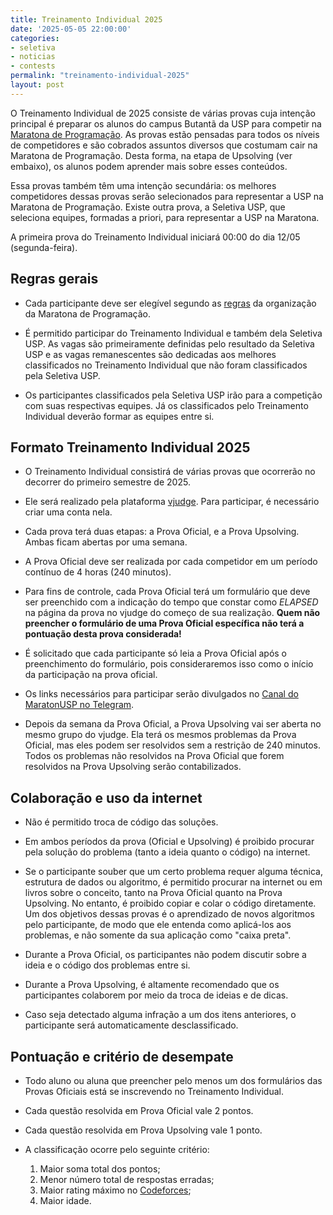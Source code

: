 ```yaml
---
title: Treinamento Individual 2025
date: '2025-05-05 22:00:00'
categories:
- seletiva
- noticias
- contests
permalink: "treinamento-individual-2025"
layout: post
---
```


O Treinamento Individual de 2025 consiste de várias provas cuja intenção principal é preparar os alunos do campus Butantã da USP para competir na [Maratona de Programação](http://maratona.sbc.org.br/). As provas estão pensadas para todos os níveis de competidores e são cobrados assuntos diversos que costumam cair na Maratona de Programação. Desta forma, na etapa de Upsolving (ver embaixo), os alunos podem aprender mais sobre esses conteúdos.

Essa provas também têm uma intenção secundária: os melhores competidores dessas provas serão selecionados para representar a USP na Maratona de Programação. Existe outra prova, a Seletiva USP, que seleciona equipes, formadas a priori, para representar a USP na Maratona.

A primeira prova do Treinamento Individual iniciará 00:00 do dia 12/05 (segunda-feira).

## Regras gerais

* Cada participante deve ser elegível segundo as [regras](http://maratona.sbc.org.br/sobre/regras.html) da organização da Maratona de Programação.

* É permitido participar do Treinamento Individual e também dela Seletiva USP. As vagas são primeiramente definidas pelo resultado da Seletiva USP e as vagas remanescentes são dedicadas aos melhores classificados no Treinamento Individual que não foram classificados pela Seletiva USP.

* Os participantes classificados pela Seletiva USP irão para a competição com suas respectivas equipes. Já os classificados pelo Treinamento Individual deverão formar as equipes entre si.

## Formato Treinamento Individual 2025

* O Treinamento Individual consistirá de várias provas que ocorrerão no decorrer do primeiro semestre de 2025.

* Ele será realizado pela plataforma [vjudge](https://vjudge.net). Para participar, é necessário criar uma conta nela.

* Cada prova terá duas etapas: a Prova Oficial, e a Prova Upsolving. Ambas ficam abertas por uma semana.

* A Prova Oficial deve ser realizada por cada competidor em um período contínuo de 4 horas (240 minutos).

* Para fins de controle, cada Prova Oficial terá um formulário que deve ser preenchido com a indicação do tempo que constar como *ELAPSED* na página da prova no vjudge do começo de sua realização. __Quem não preencher o formulário de uma Prova Oficial específica não terá a pontuação desta prova considerada!__

* É solicitado que cada participante só leia a Prova Oficial após o preenchimento do formulário, pois consideraremos isso como o início da participação na prova oficial.

* Os links necessários para participar serão divulgados no [Canal do MaratonUSP no Telegram](https://t.me/maratonusp).

* Depois da semana da Prova Oficial, a Prova Upsolving vai ser aberta no mesmo grupo do vjudge. Ela terá os mesmos problemas da Prova Oficial, mas eles podem ser resolvidos sem a restrição de 240 minutos. Todos os problemas não resolvidos na Prova Oficial que forem resolvidos na Prova Upsolving serão contabilizados.

## Colaboração e uso da internet

* Não é permitido troca de código das soluções.

* Em ambos períodos da prova (Oficial e Upsolving) é proibido procurar pela solução do problema (tanto a ideia quanto o código) na internet.

* Se o participante souber que um certo problema requer alguma técnica, estrutura de dados ou algoritmo, é permitido procurar na internet ou em livros sobre o conceito, tanto na Prova Oficial quanto na Prova Upsolving. No entanto, é proibido copiar e colar o código diretamente. Um dos objetivos dessas provas é o aprendizado de novos algoritmos pelo participante, de modo que ele entenda como aplicá-los aos problemas, e não somente da sua aplicação como "caixa preta".

* Durante a Prova Oficial, os participantes não podem discutir sobre a ideia e o código dos problemas entre si.

* Durante a Prova Upsolving, é altamente recomendado que os participantes colaborem por meio da troca de ideias e de dicas.

* Caso seja detectado alguma infração a um dos itens anteriores, o participante será automaticamente desclassificado.

## Pontuação e critério de desempate

* Todo aluno ou aluna que preencher pelo menos um dos formulários das Provas Oficiais está se inscrevendo no Treinamento Individual.

* Cada questão resolvida em Prova Oficial vale 2 pontos.

* Cada questão resolvida em Prova Upsolving vale 1 ponto.

* A classificação ocorre pelo seguinte critério:
   1. Maior soma total dos pontos;
   2. Menor número total de respostas erradas;
   3. Maior rating máximo no [Codeforces](http://codeforces.com);
   4. Maior idade.
